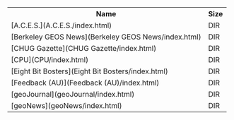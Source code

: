 <table>
<tr><th>Name</th><th>Size</th></tr>
<tr><td>
[A.C.E.S.](A.C.E.S./index.html)
</td><td>DIR</td></tr>
<tr><td>
[Berkeley GEOS News](Berkeley GEOS News/index.html)
</td><td>DIR</td></tr>
<tr><td>
[CHUG Gazette](CHUG Gazette/index.html)
</td><td>DIR</td></tr>
<tr><td>
[CPU](CPU/index.html)
</td><td>DIR</td></tr>
<tr><td>
[Eight Bit Bosters](Eight Bit Bosters/index.html)
</td><td>DIR</td></tr>
<tr><td>
[Feedback (AU)](Feedback (AU)/index.html)
</td><td>DIR</td></tr>
<tr><td>
[geoJournal](geoJournal/index.html)
</td><td>DIR</td></tr>
<tr><td>
[geoNews](geoNews/index.html)
</td><td>DIR</td></tr>
</table>
